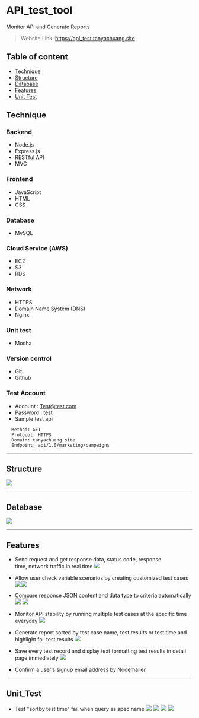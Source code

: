 # API_test_tool
Monitor API and Generate Reports
> Website Link :https://api_test.tanyachuang.site

## Table of content
* [Technique](#Technique)
* [Structure](#structure)
* [Database](#database)
* [Features](#features)
* [Unit Test](#Unit_Test)

## Technique
### Backend
* Node.js
* Express.js
* RESTful API
* MVC

### Frontend
* JavaScript
* HTML
* CSS

### Database
* MySQL

### Cloud Service (AWS)
* EC2
* S3
* RDS

### Network
* HTTPS
* Domain Name System (DNS)
* Nginx

### Unit test
* Mocha

### Version control
* Git
* Github

### Test Account
* Account : Test@test.com
* Password : test
* Sample test api 
```
  Method: GET 
  Protocol: HTTPS
  Domain: tanyachuang.site
  Endpoint: api/1.0/marketing/campaigns
```
---

## Structure
![](https://s3-ap-northeast-1.amazonaws.com/apitest.tanyachuang.site/imgs/structure.png)

---

## Database
![](https://s3-ap-northeast-1.amazonaws.com/apitest.tanyachuang.site/imgs/db.png)

---

## Features
* Send request and get response data, status code, response time, network traffic in real time
![](https://i.imgur.com/1H1G4jA.gif)

* Allow user check variable scenarios by creating customized test cases
![](https://i.imgur.com/n0CjSGC.png)![](https://i.imgur.com/kSFFWZY.png)

* Compare response JSON content and data type to criteria automatically
![](https://i.imgur.com/dI13lFg.gif)
![](https://i.imgur.com/UU2M8PM.gif)

* Monitor API stability by running multiple test cases at the specific time everyday
![](https://i.imgur.com/fRjXVei.png)

* Generate report sorted by test case name, test results or test time and highlight fail test results
![](https://i.imgur.com/9BY56Kz.png)

* Save every test record and display text formatting test results in detail page immediately
![](https://i.imgur.com/yztDKov.png)

* Confirm a user’s signup email address by Nodemailer

---

## Unit_Test

* Test "sortby test time" fail when query as spec name
![](https://i.imgur.com/OndnZLq.png)
![](https://i.imgur.com/jWsH7m0.png)
![](https://i.imgur.com/f5vuj1K.png)
![](https://i.imgur.com/ThsTlSp.png)


